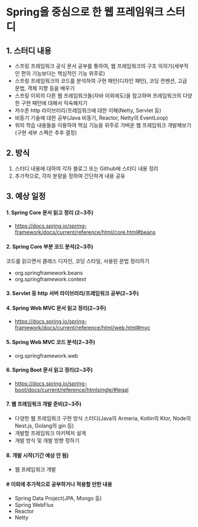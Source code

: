 # Spring을 중심으로 한 웹 프레임워크 스터디

## 1. 스터디 내용
- 스프링 프레임워크 공식 문서 공부를 통하여, 웹 프레임워크의 구조 익히기(세부적인 편의 기능보다는 핵심적인 기능 위주로)
- 스프링 프레임워크의 코드를 분석하여 구현 패턴(디자인 패턴), 코딩 컨벤션, 고급 문법, 객체 지향 등을 배우기
- 스프링 이외의 다른 웹 프레임워크들(자바 이외에도)을 참고하며 프레임워크의 다양한 구현 패턴에 대해서 익숙해지기
- 저수준 http 라이브러리/프레임워크에 대한 이해(Netty, Servlet 등)
- 비동기 기술에 대한 공부(Java 비동기, Reactor, Netty의 EventLoop) 
- 위의 학습 내용들을 이용하여 핵심 기능을 위주로 가벼운 웹 프레임워크 개발해보기(구현 세부 스펙은 추후 결정)


## 2. 방식
1. 스터디 내용에 대하여 각자 블로그 또는 Github에 스터디 내용 정리
2. 추가적으로, 각자 분량을 정하여 간단하게 내용 공유


## 3. 예상 일정
#### 1. Spring Core 문서 읽고 정리 (2~3주)
- https://docs.spring.io/spring-framework/docs/current/reference/html/core.html#beans


#### 2. Spring Core 부분 코드 분석(2~3주)
코드를 읽으면서 클래스 디자인, 코딩 스타일, 사용된 문법 정리하기
- org.springframework.beans
- org.springframework.context


#### 3. Servlet 등 http 서버 라이브러리/프레임워크 공부(2~3주)
  
#### 4. Spring Web MVC 문서 읽고 정리(2~3주)
- https://docs.spring.io/spring-framework/docs/current/reference/html/web.html#mvc


#### 5. Spring Web MVC 코드 분석(2~3주)
- org.springframework.web

#### 6. Spring Boot 문서 읽고 정리(2~3주)
- https://docs.spring.io/spring-boot/docs/current/reference/htmlsingle/#legal


#### 7. 웹 프레임워크 개발 준비(2~3주)
- 다양한 웹 프레임워크 구현 방식 스터디(Java의 Armeria, Kotlin의 Ktor, Node의 Nest.js, Golang의 gin 등)
- 개발할 프레임워크 아키텍처 설계
- 개발 방식 및 개발 방향 정하기 

#### 8. 개발 시작(기간 예상 안 됨)
- 웹 프레임워크 개발


#### # 이외에 추가적으로 공부하거나 적용할 만한 내용
  - Spring Data Project(JPA, Mongo 등)
  - Spring WebFlux
  - Reactor 
  - Netty

